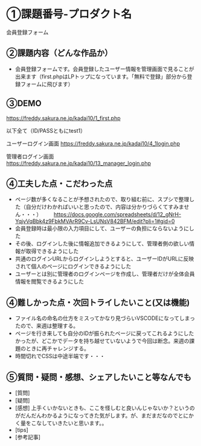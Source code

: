 # ①課題番号-プロダクト名
会員登録フォーム

## ②課題内容（どんな作品か）
- 会員登録フォームです。会員登録したユーザー情報を管理画面で見ることが出来ます（first.phpはLPトップになっています。「無料で登録」部分から登録フォームに飛びます）

## ③DEMO
https://freddy.sakura.ne.jp/kadai10/1_first.php

以下全て（ID/PASSともにtest1）

ユーザーログイン画面
https://freddy.sakura.ne.jp/kadai10/4_1login.php

管理者ログイン画面
https://freddy.sakura.ne.jp/kadai10/13_manager_login.php

## ④工夫した点・こだわった点
- ページ数が多くなることが予想されたので、取り組む前に、スプシで整理した（自分だけわかればいいと思ったので、内容は分かりづらくてすみません・・・）
　　https://docs.google.com/spreadsheets/d/12_gNrH-YqjvVqBbk4z9FbkMVArR9Cv-LsUNsV842BFM/edit?pli=1#gid=0
- 会員登録時は最小限の入力項目にして、ユーザーの負担にならないようにした
- その後、ログインした後に情報追加できるようにして、管理者側の欲しい情報が取得できるようにした
- 共通のログインURLからログインしようとすると、ユーザーIDがURLに反映されて個人のページにログインできるようにした
- ユーザーとは別に管理者のログインページを作成し、管理者だけが全体会員情報を閲覧できるようにした

## ④難しかった点・次回トライしたいこと(又は機能)
- ファイル名の命名の仕方をミスってかなり見づらいVSCODEになってしまったので、来週は整理する。
- ページを行き来しても自分のIDが振られたページに戻ってこれるようにしたかったが、どこかでデータを持ち越せていないようで今回は断念。来週の課題のときに再チャレンジする。
- 時間切れでCSSは中途半端です・・・

## ⑤質問・疑問・感想、シェアしたいこと等なんでも
- [質問]
- [疑問]
- [感想] 上手くいかないときも、ここを怪しむと良いんじゃないか？というのがだんだんわかるようになってきた気がします。が、まだまだなのでとにかく量をこなしていきたいと思います。。
- [tips]
- [参考記事]
